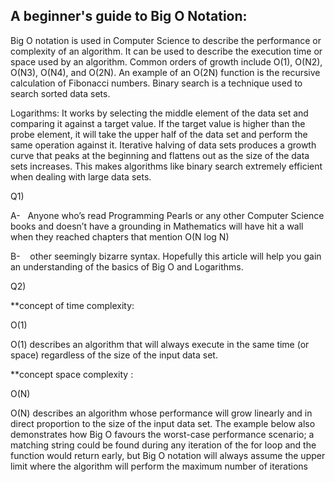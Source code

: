  

## A beginner's guide to Big O Notation:

Big O notation is used in Computer Science to describe the performance or complexity of an algorithm. It can be used to describe the execution time or space used by an algorithm. Common orders of growth include O(1), O(N2), O(N3), O(N4), and O(2N). An example of an O(2N) function is the recursive calculation of Fibonacci numbers. Binary search is a technique used to search sorted data sets.

Logarithms:
It works by selecting the middle element of the data set and comparing it against a target value. If the target value is higher than the probe element, it will take the upper half of the data set and perform the same operation against it. Iterative halving of data sets produces a growth curve that peaks at the beginning and flattens out as the size of the data sets increases. This makes algorithms like binary search extremely efficient when dealing with large data sets.

Q1)

A-   Anyone who’s read Programming Pearls or any other Computer Science books and doesn’t have a grounding in Mathematics will have hit a wall when they reached chapters that mention O(N log N) 

B-    other seemingly bizarre syntax. Hopefully this article will help you gain an understanding of the basics of Big O and Logarithms.





Q2)

**concept of time complexity:

O(1)

O(1) describes an algorithm that will always execute in the same time (or space) regardless of the size of the input data set.

**concept space complexity :

O(N)

O(N) describes an algorithm whose performance will grow linearly and in direct proportion to the size of the input data set. The example below also demonstrates how Big O favours the worst-case performance scenario; a matching string could be found during any iteration of the for loop and the function would return early, but Big O notation will always assume the upper limit where the algorithm will perform the maximum number of iterations